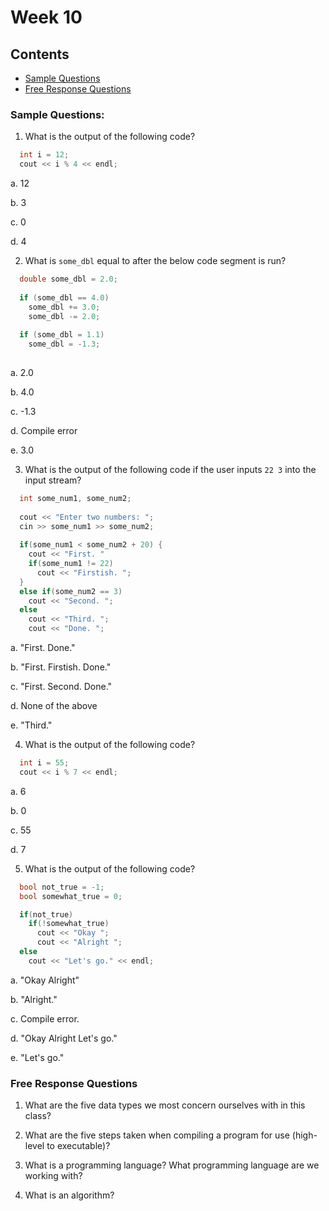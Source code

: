 # Week 10

## Contents
- [Sample Questions](#sample-questions)
- [Free Response Questions](#free-response-questions)

### Sample Questions:

1) What is the output of the following code?

```C++
  int i = 12;
  cout << i % 4 << endl;
```

a. 12 
 
b. 3 
 
c. 0 
 
d. 4 

2) What is `some_dbl` equal to after the below code segment is run?

```C++
  double some_dbl = 2.0;
  
  if (some_dbl == 4.0)
    some_dbl += 3.0;
    some_dbl -= 2.0;
    
  if (some_dbl = 1.1)
    some_dbl = -1.3;
  
```

a. 2.0 
 
b. 4.0 
 
c. -1.3 
 
d. Compile error 
 
e. 3.0

3) What is the output of the following code if the user inputs `22 3` into the input stream?

```C++
  int some_num1, some_num2;
  
  cout << "Enter two numbers: ";
  cin >> some_num1 >> some_num2;
  
  if(some_num1 < some_num2 + 20) {
    cout << "First. "
    if(some_num1 != 22)
      cout << "Firstish. ";
  }
  else if(some_num2 == 3)
    cout << "Second. ";
  else
    cout << "Third. ";
    cout << "Done. ";
```

a. "First. Done." 
 
b. "First. Firstish. Done." 
 
c. "First. Second. Done." 
 
d. None of the above 
 
e. "Third." 

4) What is the output of the following code?

```C++
  int i = 55;
  cout << i % 7 << endl;
```

a. 6 
 
b. 0 
 
c. 55 
 
d. 7 

5) What is the output of the following code?

```C++
  bool not_true = -1;
  bool somewhat_true = 0;

  if(not_true)
    if(!somewhat_true)
      cout << "Okay ";
      cout << "Alright ";
  else
    cout << "Let's go." << endl;
```

a. "Okay Alright" 

b. "Alright." 

c. Compile error. 

d. "Okay Alright Let's go." 

e. "Let's go." 

### Free Response Questions

1) What are the five data types we most concern ourselves with in this class?

2) What are the five steps taken when compiling a program for use (high-level to executable)?

3) What is a programming language? What programming language are we working with?

4) What is an algorithm?
